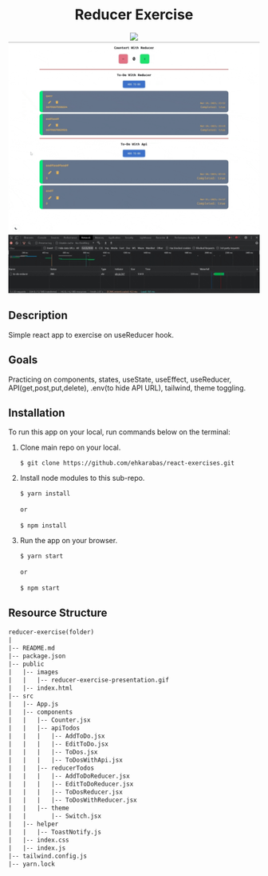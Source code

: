 <div align=center>
	<h1>Reducer Exercise</h1>
</div>

<div align="center">
	<a href="https://reducer-exercise-ehkarabas.netlify.app/">
		<img src="https://img.shields.io/badge/live-%23.svg?&style=for-the-badge&logo=www&logoColor=white%22&color=black">
	</a>
	<br>
	<img src="./public/images/reducer-exercise-presentation.gif"/>
</div>

## Description

Simple react app to exercise on useReducer hook.

## Goals

Practicing on components, states, useState, useEffect, useReducer, API(get,post,put,delete), .env(to hide API URL), tailwind, theme toggling.

## Installation

To run this app on your local, run commands below on the terminal:

1. Clone main repo on your local.
    ```shell
    $ git clone https://github.com/ehkarabas/react-exercises.git
    ```

2. Install node modules to this sub-repo.
    ```shell
    $ yarn install
    
    or

    $ npm install
    ```

3. Run the app on your browser.
    ```shell
    $ yarn start
    
    or

    $ npm start
    ```

## Resource Structure 

```
reducer-exercise(folder)
|
|-- README.md
|-- package.json
|-- public
|   |-- images
|   |   |-- reducer-exercise-presentation.gif
|   |-- index.html
|-- src
|   |-- App.js
|   |-- components
|   |   |-- Counter.jsx
|   |   |-- apiTodos
|   |   |   |-- AddToDo.jsx
|   |   |   |-- EditToDo.jsx
|   |   |   |-- ToDos.jsx
|   |   |   |-- ToDosWithApi.jsx
|   |   |-- reducerTodos
|   |   |   |-- AddToDoReducer.jsx
|   |   |   |-- EditToDoReducer.jsx
|   |   |   |-- ToDosReducer.jsx
|   |   |   |-- ToDosWithReducer.jsx
|   |   |-- theme
|   |       |-- Switch.jsx
|   |-- helper
|   |   |-- ToastNotify.js
|   |-- index.css
|   |-- index.js
|-- tailwind.config.js
|-- yarn.lock
```


